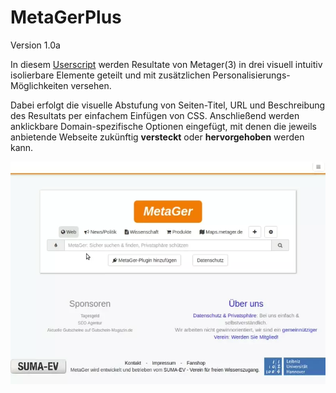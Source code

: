 # MetaGerPlus
Version 1.0a

In diesem [Userscript](https://tampermonkey.net/ "Umsetzendes Addon") werden Resultate von Metager(3) in drei visuell intuitiv isolierbare Elemente geteilt und mit zusätzlichen Personalisierungs-Möglichkeiten versehen. 

Dabei erfolgt die visuelle Abstufung von Seiten-Titel, URL und Beschreibung des Resultats per einfachem Einfügen von CSS. Anschließend werden anklickbare Domain-spezifische Optionen eingefügt, mit denen die jeweils anbietende Webseite zukünftig **versteckt** oder **hervorgehoben** werden kann.

![alt text](https://github.com/Fifoo/MetaGerPlus/raw/master/ezgif-5-581903d5a6.webp)

